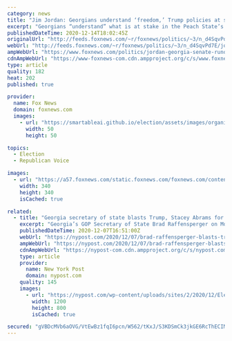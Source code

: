 ```yaml
---
category: news
title: "Jim Jordan: Georgians understand ‘freedom,’ Trump policies at stake in Senate elections"
excerpt: "Georgians “understand” what is at stake in the Peach State’s upcoming Senate runoff elections, Rep. Jim Jordan, R-Ohio, said on Monday."
publishedDateTime: 2020-12-14T18:02:45Z
originalUrl: "http://feeds.foxnews.com/~r/foxnews/politics/~3/n_d4SqvPd7E/jordan-georgia-senate-runoff-election-freedom-trump"
webUrl: "http://feeds.foxnews.com/~r/foxnews/politics/~3/n_d4SqvPd7E/jordan-georgia-senate-runoff-election-freedom-trump"
ampWebUrl: "https://www.foxnews.com/politics/jordan-georgia-senate-runoff-election-freedom-trump.amp"
cdnAmpWebUrl: "https://www-foxnews-com.cdn.ampproject.org/c/s/www.foxnews.com/politics/jordan-georgia-senate-runoff-election-freedom-trump.amp"
type: article
quality: 182
heat: 202
published: true

provider:
  name: Fox News
  domain: foxnews.com
  images:
    - url: "https://smartableai.github.io/election/assets/images/organizations/foxnews.com-50x50.jpg"
      width: 50
      height: 50

topics:
  - Election
  - Republican Voice

images:
  - url: "https://a57.foxnews.com/static.foxnews.com/foxnews.com/content/uploads/2020/10/340/340/image-5.png?ve=1&tl=1"
    width: 340
    height: 340
    isCached: true

related:
  - title: "Georgia secretary of state blasts Trump, Stacey Abrams for sowing election doubt"
    excerpt: "Georgia’s GOP Secretary of State Brad Raffensperger on Monday criticized both President Trump and Democratic darling Stacey Abrams for casting doubt on the election process as the Peach"
    publishedDateTime: 2020-12-07T16:51:00Z
    webUrl: "https://nypost.com/2020/12/07/brad-raffensperger-blasts-trump-abrams-for-sewing-election-doubt/"
    ampWebUrl: "https://nypost.com/2020/12/07/brad-raffensperger-blasts-trump-abrams-for-sewing-election-doubt/amp/"
    cdnAmpWebUrl: "https://nypost-com.cdn.ampproject.org/c/s/nypost.com/2020/12/07/brad-raffensperger-blasts-trump-abrams-for-sewing-election-doubt/amp/"
    type: article
    provider:
      name: New York Post
      domain: nypost.com
    quality: 145
    images:
      - url: "https://nypost.com/wp-content/uploads/sites/2/2020/12/Election-2020-Georgia.jpg?quality=90&strip=all&w=1200"
        width: 1200
        height: 800
        isCached: true

secured: "gVBDcMVb6aOVG/VtEwBz1fqI6pcn/W562/tKxJ/S3KDSmCk3jkGE6RcThECIMoLG8CrzNO1YUiqAf1DL4AI3GWF3OX2JNhDhCY3kzb6+kq79/YufT5L0DRLpkH7DtDEZIg3165IIs+GfnpvRii4yutsj8m7d0MOgGrwqe1oZ4iczs4Gju7S2S3XrroJYIcgG9AL+VORc/k4igmn6PGI1WlTtzhVCJ0f5lbLoRqD9QN35VsCSIqtzoNxQe93NPKB7jrE+HmuByzXGR3SD08H9gzjNLMz2DIfPUXLb/l5gqre85XFeLe7f0w/LUO2Dsd8KngH1W4o51JXeyp225gAhxxSE2qkyANxvy5fGOTIMtX0=;gi3h5pg9uq1q2rERRewstg=="
---
```


